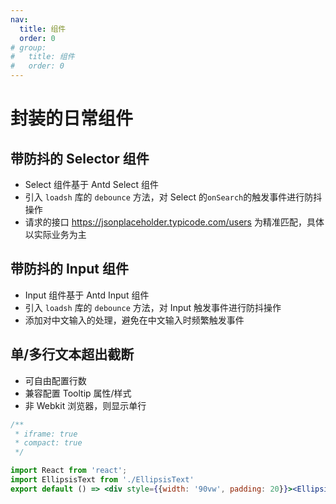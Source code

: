 ```yaml
---
nav:
  title: 组件
  order: 0
# group:
#   title: 组件
#   order: 0
---
```


# 封装的日常组件

## 带防抖的 Selector 组件

- Select 组件基于 Antd Select 组件
- 引入 `loadsh` 库的 `debounce` 方法，对 Select 的`onSearch`的触发事件进行防抖操作
- 请求的接口 https://jsonplaceholder.typicode.com/users 为精准匹配，具体以实际业务为主

<code src="./Selector/index.tsx"></code>

## 带防抖的 Input 组件

- Input 组件基于 Antd Input 组件
- 引入 `loadsh` 库的 `debounce` 方法，对 Input 触发事件进行防抖操作
- 添加对中文输入的处理，避免在中文输入时频繁触发事件

<code src="./Input/index.tsx"></code>

## 单/多行文本超出截断

- 可自由配置行数
- 兼容配置 Tooltip 属性/样式
- 非 Webkit 浏览器，则显示单行

```jsx
/**
 * iframe: true
 * compact: true
 */

import React from 'react';
import EllipsisText from './EllipsisText'
export default () => <div style={{width: '90vw', padding: 20}}><EllipsisText /></div>

```


